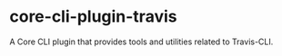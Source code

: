 # core-cli-plugin-travis
A Core CLI plugin that provides tools and utilities related to Travis-CLI.
